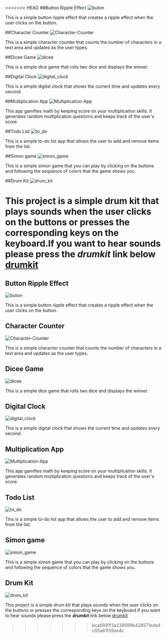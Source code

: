 <<<<<<< HEAD
##Button Ripple Effect
![buton](https://github.com/Celeness/JavaScript_Projects/assets/95719238/a9ef76c5-517f-4a14-b35a-fc839fd9cfd6)

This is a simple button ripple effect that creates a ripple effect when the user clicks on the button.

##Character Counter
![Character-Counter](https://github.com/Celeness/JavaScript_Projects/assets/95719238/59b44885-9497-4bc0-9bcb-f8149ef8ed2e)

This is a simple character counter that counts the number of characters in a text area and updates as the user types.

##Dicee Game
![dicee](https://github.com/Celeness/JavaScript_Projects/assets/95719238/407baca4-fba4-4cf8-9453-8b5ca5f0e6fe)

This is a simple dice game that rolls two dice and displays the winner.

##Digital Clock
![digital_clock](https://github.com/Celeness/JavaScript_Projects/assets/95719238/da7b5802-e4ee-4dce-a4b0-248101be2786)

This is a simple digital clock that shows the current time and updates every second.

##Multiplication App
![Multiplication-App](https://github.com/Celeness/JavaScript_Projects/assets/95719238/74823b7e-0ee5-4e84-81f0-c89bf72b9956)

This app gamifies math by keeping score on your multiplication skills. It generates random multiplication questions and keeps track of the user's score.

##Todo List
![to_do](https://github.com/Celeness/JavaScript_Projects/assets/95719238/2d893272-7401-490f-bd94-67230e3ca6a5)

This is a simple to-do list app that allows the user to add and remove items from the list.

##Simon game
![simon_game](https://github.com/Celeness/JavaScript_Projects/assets/95719238/b89e78ae-fdd9-470c-8e1f-a07ee05bb190)

This is a simple simon game that you can play by clicking on the buttons and following the sequence of colors that the game shows you.

##Drum Kit
![drum_kit](https://github.com/Celeness/JavaScript_Projects/assets/95719238/b0988e14-169d-4242-bb29-a3ae5b2730da)

This project is a simple drum kit that plays sounds when the user clicks on the buttons or presses the corresponding keys on the keyboard.If you want to hear sounds please press the **_drumkit_** link below
[drumkit](https://github.com/Celeness/JavaScript_Projects/assets/95719238/cb6f330e-481b-4994-b24e-0c5dfe5bdba0)
=======
## Button Ripple Effect
![buton](https://github.com/Celeness/JavaScript_Projects/assets/95719238/a9ef76c5-517f-4a14-b35a-fc839fd9cfd6)

This is a simple button ripple effect that creates a ripple effect when the user clicks on the button.

## Character Counter
![Character-Counter](https://github.com/Celeness/JavaScript_Projects/assets/95719238/59b44885-9497-4bc0-9bcb-f8149ef8ed2e)

This is a simple character counter that counts the number of characters in a text area and updates as the user types.

## Dicee Game
![dicee](https://github.com/Celeness/JavaScript_Projects/assets/95719238/407baca4-fba4-4cf8-9453-8b5ca5f0e6fe)

This is a simple dice game that rolls two dice and displays the winner.

## Digital Clock
![digital_clock](https://github.com/Celeness/JavaScript_Projects/assets/95719238/da7b5802-e4ee-4dce-a4b0-248101be2786)

This is a simple digital clock that shows the current time and updates every second.

## Multiplication App
![Multiplication-App](https://github.com/Celeness/JavaScript_Projects/assets/95719238/74823b7e-0ee5-4e84-81f0-c89bf72b9956)

This app gamifies math by keeping score on your multiplication skills. It generates random multiplication questions and keeps track of the user's score.

## Todo List
![to_do](https://github.com/Celeness/JavaScript_Projects/assets/95719238/2d893272-7401-490f-bd94-67230e3ca6a5)

This is a simple to-do list app that allows the user to add and remove items from the list.

## Simon game
![simon_game](https://github.com/Celeness/JavaScript_Projects/assets/95719238/b89e78ae-fdd9-470c-8e1f-a07ee05bb190)

This is a simple simon game that you can play by clicking on the buttons and following the sequence of colors that the game shows you.

## Drum Kit
![drum_kit](https://github.com/Celeness/JavaScript_Projects/assets/95719238/b0988e14-169d-4242-bb29-a3ae5b2730da)

This project is a simple drum kit that plays sounds when the user clicks on the buttons or presses the corresponding keys on the keyboard.If you want to hear sounds please press the **_drumkit_** link below
[drumkit](https://github.com/Celeness/JavaScript_Projects/assets/95719238/cb6f330e-481b-4994-b24e-0c5dfe5bdba0)
>>>>>>> bca6891f3a239599b428571eda4c05a61f59ae4c
